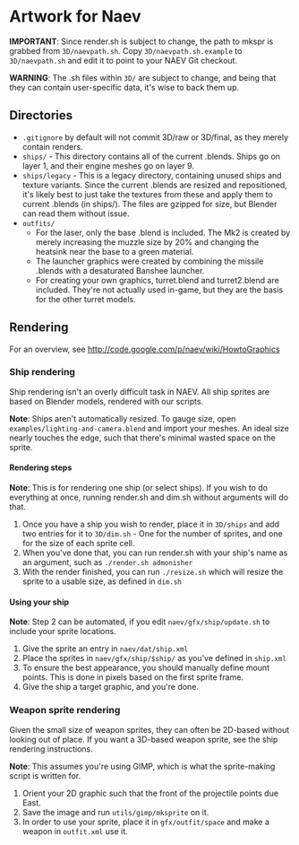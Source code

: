 Artwork for Naev
================

**IMPORTANT**: Since render.sh is subject to change, the path to mkspr is grabbed from `3D/naevpath.sh`. Copy `3D/naevpath.sh.example` to `3D/naevpath.sh` and edit it to point to your NAEV Git checkout.

**WARNING**: The .sh files within `3D/` are subject to change, and being that they can contain user-specific data, it's wise to back them up.

Directories
-----------
* `.gitignore` by default will not commit 3D/raw or 3D/final, as they merely contain renders.
* `ships/`  -  This directory contains all of the current .blends. Ships go on layer 1, and their engine meshes go on layer 9.
* `ships/legacy` - This is a legacy directory, containing unused ships and texture variants. Since the current .blends are resized and repositioned, it's likely best to just take the textures from these and apply them to current .blends (in ships/). The files are gzipped for size, but Blender can read them without issue.
* `outfits/`
   - For the laser, only the base .blend is included. The Mk2 is created by merely increasing the muzzle size by 20% and changing the heatsink near the base to a green material.
   - The launcher graphics were created by combining the missile .blends with a desaturated Banshee launcher.
   - For creating your own graphics, turret.blend and turret2.blend are included. They're not actually used in-game, but they are the basis for the other turret models.

Rendering
---------
For an overview, see http://code.google.com/p/naev/wiki/HowtoGraphics

### Ship rendering

Ship rendering isn't an overly difficult task in NAEV. All ship sprites are based on Blender models, rendered with our scripts.

**Note**: Ships aren't automatically resized. To gauge size, open `examples/lighting-and-camera.blend` and import your meshes. An ideal size nearly touches the edge, such that there's minimal wasted space on the sprite.

#### Rendering steps
**Note**: This is for rendering one ship (or select ships). If you wish to do everything at once, running render.sh and dim.sh without arguments will do that.

1. Once you have a ship you wish to render, place it in `3D/ships` and add two entries for it to `3D/dim.sh` - One for the number of sprites, and one for the size of each sprite cell.
2. When you've done that, you can run render.sh with your ship's name as an argument, such as `./render.sh admonisher`
3. With the render finished, you can run `./resize.sh`  which will resize the sprite to a usable size, as defined in `dim.sh`

#### Using your ship

**Note**: Step 2 can be automated, if you edit `naev/gfx/ship/update.sh` to include your sprite locations.
      
1. Give the sprite an entry in `naev/dat/ship.xml`
2. Place the sprites in `naev/gfx/ship/$ship/` as you've defined in `ship.xml`
3. To ensure the best appearance, you should manually define mount points. This is done in pixels based on the first sprite frame.
4. Give the ship a target graphic, and you're done.

### Weapon sprite rendering
Given the small size of weapon sprites, they can often be 2D-based without looking out of place. If you want a 3D-based weapon sprite, see the ship rendering instructions.
      
**Note**: This assumes you're using GIMP, which is what the sprite-making script is written for.
      
1. Orient your 2D graphic such that the front of the projectile points due East.
2. Save the image and run `utils/gimp/mksprite` on it.
3. In order to use your sprite, place it in `gfx/outfit/space` and make a weapon in `outfit.xml` use it.
